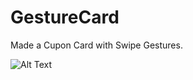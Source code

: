 # GestureCard
Made a Cupon Card with Swipe Gestures.

![Alt Text](https://media.giphy.com/media/a2EbvouxfzLFVI1cAD/giphy.gif)
